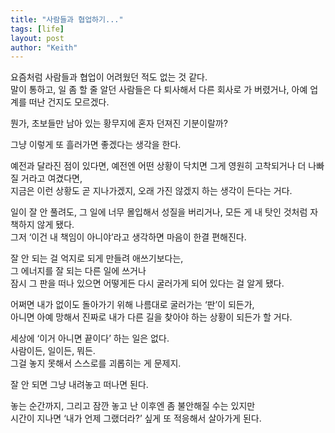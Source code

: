 ```yaml
---
title: "사람들과 협업하기..."
tags: [life]
layout: post
author: "Keith"
---
```


요즘처럼 사람들과 협업이 어려웠던 적도 없는 것 같다.  
말이 통하고, 일 좀 할 줄 알던 사람들은 다 퇴사해서 다른 회사로 가 버렸거나, 아예 업계를 떠난 건지도 모르겠다.

뭔가, 초보들만 남아 있는 황무지에 혼자 던져진 기분이랄까?

그냥 이렇게 또 흘러가면 좋겠다는 생각을 한다.

예전과 달라진 점이 있다면, 예전엔 어떤 상황이 닥치면 그게 영원히 고착되거나 더 나빠질 거라고 여겼다면,  
지금은 이런 상황도 곧 지나가겠지, 오래 가진 않겠지 하는 생각이 든다는 거다.

일이 잘 안 풀려도, 그 일에 너무 몰입해서 성질을 버리거나, 모든 게 내 탓인 것처럼 자책하지 않게 됐다.  
그저 ‘이건 내 책임이 아니야’라고 생각하면 마음이 한결 편해진다.

잘 안 되는 걸 억지로 되게 만들려 애쓰기보다는,  
그 에너지를 잘 되는 다른 일에 쓰거나  
잠시 그 판을 떠나 있으면 어떻게든 다시 굴러가게 되어 있다는 걸 알게 됐다.

어쩌면 내가 없이도 돌아가기 위해 나름대로 굴러가는 ‘판’이 되든가,  
아니면 아예 망해서 진짜로 내가 다른 길을 찾아야 하는 상황이 되든가 할 거다.

세상에 ‘이거 아니면 끝이다’ 하는 일은 없다.  
사람이든, 일이든, 뭐든.  
그걸 놓지 못해서 스스로를 괴롭히는 게 문제지.

잘 안 되면 그냥 내려놓고 떠나면 된다.

놓는 순간까지, 그리고 잠깐 놓고 난 이후엔 좀 불안해질 수는 있지만  
시간이 지나면 ‘내가 언제 그랬더라?’ 싶게 또 적응해서 살아가게 된다.